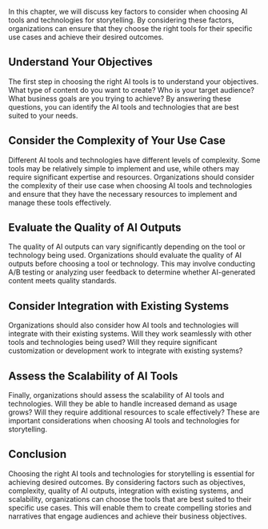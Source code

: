 
In this chapter, we will discuss key factors to consider when choosing AI tools and technologies for storytelling. By considering these factors, organizations can ensure that they choose the right tools for their specific use cases and achieve their desired outcomes.

Understand Your Objectives
--------------------------

The first step in choosing the right AI tools is to understand your objectives. What type of content do you want to create? Who is your target audience? What business goals are you trying to achieve? By answering these questions, you can identify the AI tools and technologies that are best suited to your needs.

Consider the Complexity of Your Use Case
----------------------------------------

Different AI tools and technologies have different levels of complexity. Some tools may be relatively simple to implement and use, while others may require significant expertise and resources. Organizations should consider the complexity of their use case when choosing AI tools and technologies and ensure that they have the necessary resources to implement and manage these tools effectively.

Evaluate the Quality of AI Outputs
----------------------------------

The quality of AI outputs can vary significantly depending on the tool or technology being used. Organizations should evaluate the quality of AI outputs before choosing a tool or technology. This may involve conducting A/B testing or analyzing user feedback to determine whether AI-generated content meets quality standards.

Consider Integration with Existing Systems
------------------------------------------

Organizations should also consider how AI tools and technologies will integrate with their existing systems. Will they work seamlessly with other tools and technologies being used? Will they require significant customization or development work to integrate with existing systems?

Assess the Scalability of AI Tools
----------------------------------

Finally, organizations should assess the scalability of AI tools and technologies. Will they be able to handle increased demand as usage grows? Will they require additional resources to scale effectively? These are important considerations when choosing AI tools and technologies for storytelling.

Conclusion
----------

Choosing the right AI tools and technologies for storytelling is essential for achieving desired outcomes. By considering factors such as objectives, complexity, quality of AI outputs, integration with existing systems, and scalability, organizations can choose the tools that are best suited to their specific use cases. This will enable them to create compelling stories and narratives that engage audiences and achieve their business objectives.
